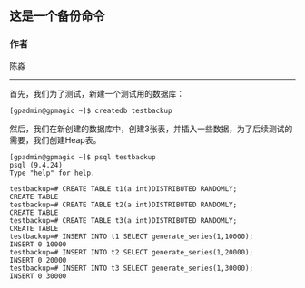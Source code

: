 ## 这是一个备份命令

### 作者

陈淼

****

首先，我们为了测试，新建一个测试用的数据库：
```
[gpadmin@gpmagic ~]$ createdb testbackup
```
然后，我们在新创建的数据库中，创建3张表，并插入一些数据，为了后续测试的需要，我们创建Heap表。
```
[gpadmin@gpmagic ~]$ psql testbackup
psql (9.4.24)
Type "help" for help.

testbackup=# CREATE TABLE t1(a int)DISTRIBUTED RANDOMLY;
CREATE TABLE
testbackup=# CREATE TABLE t2(a int)DISTRIBUTED RANDOMLY;
CREATE TABLE
testbackup=# CREATE TABLE t3(a int)DISTRIBUTED RANDOMLY;
CREATE TABLE
testbackup=# INSERT INTO t1 SELECT generate_series(1,10000);
INSERT 0 10000
testbackup=# INSERT INTO t2 SELECT generate_series(1,20000);
INSERT 0 20000
testbackup=# INSERT INTO t3 SELECT generate_series(1,30000);
INSERT 0 30000
```







